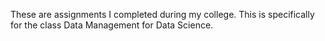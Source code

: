 These are assignments I completed during my college. This is specifically for the class Data Management for Data Science. 
